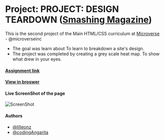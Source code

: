 # Project: PROJECT: DESIGN TEARDOWN ([Smashing Magazine](https://www.smashingmagazine.com/))

This is the second project of the Main HTML/CSS curriculum at [Microverse](https://www.microverse.org/) - @microverseinc
* The goal was learn about To learn to breakdown a site's design.
* The project was completed by creating a grey scale heat map. To show what drew in your eyes.

#### [Assignment link](https://www.theodinproject.com/courses/html5-and-css3/lessons/design-teardown)

#### [View in broswer](https://raw.githack.com/codingAngarita/smashing-magazine-teardown/developement/index.html)

#### Live ScreenShot of the page
![ScreenShot](../img/full-page-pic.png)


#### Authors

* [@lilleonz](https://github.com/lilleonz)
* [@codingAngarita](https://github.com/codingAngarita)
